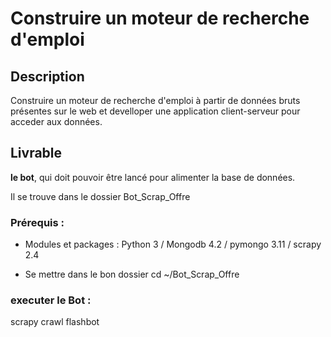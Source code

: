 # Construire un moteur de recherche d'emploi 

## Description

Construire un moteur de recherche d'emploi à partir de données bruts présentes sur le web et develloper une application client-serveur pour acceder aux données.

## Livrable

**le bot**, qui doit pouvoir être lancé pour alimenter la base de données.

Il se trouve dans le dossier Bot_Scrap_Offre <br>

### Prérequis :
* Modules et packages : Python 3 / Mongodb 4.2 / pymongo 3.11 / scrapy 2.4

* Se mettre dans le bon dossier
cd ~/Bot_Scrap_Offre

### executer le Bot :

scrapy crawl flashbot
